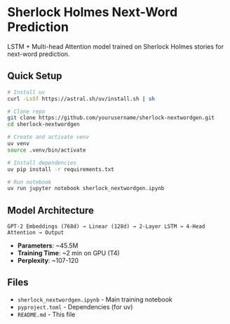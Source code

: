 # Sherlock Holmes Next-Word Prediction

LSTM + Multi-head Attention model trained on Sherlock Holmes stories for next-word prediction.

## Quick Setup

```bash
# Install uv
curl -LsSf https://astral.sh/uv/install.sh | sh

# Clone repo
git clone https://github.com/yourusername/sherlock-nextwordgen.git
cd sherlock-nextwordgen

# Create and activate venv
uv venv
source .venv/bin/activate  

# Install dependencies
uv pip install -r requirements.txt

# Run notebook
uv run jupyter notebook sherlock_nextwordgen.ipynb
```

## Model Architecture

```
GPT-2 Embeddings (768d) → Linear (128d) → 2-Layer LSTM → 4-Head Attention → Output
```

- **Parameters**: ~45.5M
- **Training Time**: ~2 min on GPU (T4)
- **Perplexity**: ~107-120

## Files

- `sherlock_nextwordgen.ipynb` - Main training notebook
- `pyproject.toml` - Dependencies (for uv)
- `README.md` - This file
